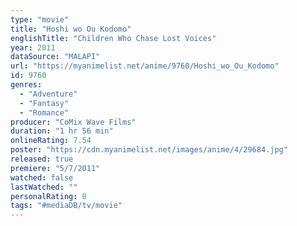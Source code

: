 ```yaml
---
type: "movie"
title: "Hoshi wo Ou Kodomo"
englishTitle: "Children Who Chase Lost Voices"
year: 2011
dataSource: "MALAPI"
url: "https://myanimelist.net/anime/9760/Hoshi_wo_Ou_Kodomo"
id: 9760
genres: 
  - "Adventure"
  - "Fantasy"
  - "Romance"
producer: "CoMix Wave Films"
duration: "1 hr 56 min"
onlineRating: 7.54
poster: "https://cdn.myanimelist.net/images/anime/4/29684.jpg"
released: true
premiere: "5/7/2011"
watched: false
lastWatched: ""
personalRating: 0
tags: "#mediaDB/tv/movie"
---
```

